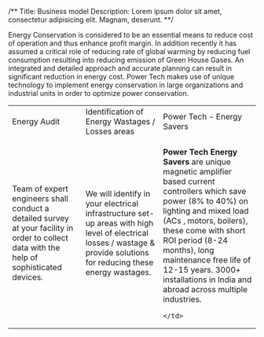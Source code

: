 /**
Title: Business model
Description: Lorem ipsum dolor sit amet, consectetur adipisicing elit. Magnam, deserunt.
**/

Energy Conservation is considered to be an essential means to reduce cost of operation and thus enhance profit margin. In addition recently it has assumed a critical role of reducing rate of global warming by reducing fuel consumption resulting into reducing emission of Green House Gases.   An integrated and detailed approach and accurate planning can result in significant reduction in energy cost.  Power Tech makes use of unique technology to implement energy conservation in large organizations and industrial units in order to optimize power conservation.


<table class="bm" width="98%">
  <tr>
    <td class="audit">Energy Audit</td>
    <td class="waste">Identification of Energy Wastages / Losses areas</td>
    <td class="powertech">Power Tech - Energy Savers</td>
  </tr>
  <tr>
    <td><p>Team of expert engineers  shall conduct a detailed survey at your facility in order to collect data with the help of sophisticated devices.</p></td>
    <td><p>We will identify in your electrical infrastructure set-up areas with high level of electrical losses / wastage & provide solutions for reducing these energy wastages.</p></td>
    <td>
    <p><strong>Power Tech Energy Savers</strong> are unique magnetic amplifier based current controllers  which save power  (8% to 40%) on lighting and mixed load (ACs , motors, boilers), these come with short ROI period (8-24 months), long maintenance free life of 12-15 years. 3000+ installations in India and abroad across multiple industries.</p>

    </td>
  </tr>
</table>